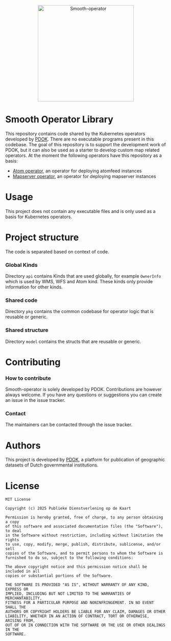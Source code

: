 <p align="center">
    <a href="https://youtu.be/4TYv2PhG89A?si=X_a7zpjaD_esgUAO&t=74">
        <img src="docs/mascotte.png" alt="Smooth-operator" title="Smooth-operator" width="300" />
    </a>
</p>

# Smooth Operator Library
This repository contains code shared by the Kubernetes operators developed by [PDOK](https://www.pdok.nl/). There are no executable programs present in this codebase. 
The goal of this repository is to support the development work of PDOK, but it can also be used as a starter to develop custom map related operators. At the moment the following operators have this repository as a basis: 
- [Atom operator](https://github.com/PDOK/atom-operator), an operator for deploying atomfeed instances
- [Mapserver operator](https://github.com/PDOK/mapserver-operator), an operator for deploying mapserver instances

# Usage
This project does not contain any executable files and is only used as a basis for Kubernetes operators.

# Project structure
The code is separated based on context of code.

### Global Kinds
Directory `api` contains Kinds that are used globally, for example `OwnerInfo` which is used by WMS, WFS and Atom kind.
These kinds only provide information for other kinds.

### Shared code
Directory `pkg` contains the common codebase for operator logic that is reusable or generic.

### Shared structure
Directory `model` contains the structs that are reusable or generic.

# Contributing

### How to contribute
Smooth-operator is solely developed by PDOK. Contributions are however always welcome. If you have any questions or suggestions you can create an issue in the issue tracker.

### Contact
The maintainers can be contacted through the issue tracker.

# Authors
This project is developed by [PDOK](https://www.pdok.nl/), a platform for publication of geographic datasets of Dutch governmental institutions.

# License

```
MIT License

Copyright (c) 2025 Publieke Dienstverlening op de Kaart

Permission is hereby granted, free of charge, to any person obtaining a copy
of this software and associated documentation files (the "Software"), to deal
in the Software without restriction, including without limitation the rights
to use, copy, modify, merge, publish, distribute, sublicense, and/or sell
copies of the Software, and to permit persons to whom the Software is
furnished to do so, subject to the following conditions:

The above copyright notice and this permission notice shall be included in all
copies or substantial portions of the Software.

THE SOFTWARE IS PROVIDED "AS IS", WITHOUT WARRANTY OF ANY KIND, EXPRESS OR
IMPLIED, INCLUDING BUT NOT LIMITED TO THE WARRANTIES OF MERCHANTABILITY,
FITNESS FOR A PARTICULAR PURPOSE AND NONINFRINGEMENT. IN NO EVENT SHALL THE
AUTHORS OR COPYRIGHT HOLDERS BE LIABLE FOR ANY CLAIM, DAMAGES OR OTHER
LIABILITY, WHETHER IN AN ACTION OF CONTRACT, TORT OR OTHERWISE, ARISING FROM,
OUT OF OR IN CONNECTION WITH THE SOFTWARE OR THE USE OR OTHER DEALINGS IN THE
SOFTWARE.
```
